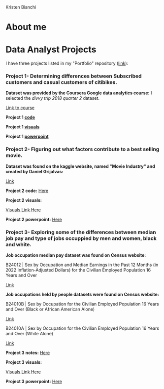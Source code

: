 Kristen Bianchi
# About me
# Data Analyst Projects
I have three projects listed in my "Portfolio" repository ([link](https://github.com/Scara98/Portfolio/tree/main)):

### **Project 1**- Determining differences between Subscribed customers and casual customers of citibikes. 

 **Dataset was provided by the Coursera Google data analytics course:** I selected the *divvy trip 2018 quarter 2* dataset.
   
  [Link to course](https://www.coursera.org/learn/google-data-analytics-capstone)
  
  **Project 1 [code](https://github.com/Scara98/Portfolio/blob/main/Project%201%20code)** 
  
  
  **Project 1 [visuals](https://github.com/Scara98/Portfolio/blob/main/Project%201%20images.md)**
   
  
  
  **Project 1 [powerpoint](https://github.com/Scara98/Portfolio/blob/main/Capstone1_pp.pdf)**  
  
  

  

### **Project 2**- Figuring out what factors contribute to a best selling movie.

 **Dataset was found on the kaggle website, named "Movie Industry" and created by Daniel Grijalvas:** 
  
 [Link](https://www.kaggle.com/datasets/danielgrijalvas/movies)

 
  **Project 2 code:** [Here](https://github.com/Scara98/Portfolio/blob/main/Project%202%20code)
  
  
  **Project 2 visuals:**
  
   [Visuals Link Here](https://github.com/Scara98/Portfolio/blob/main/Project%202%20images.md)
 
 **Project 2 powerpoint:** [Here](https://github.com/Scara98/Portfolio/blob/main/Capstone2_pp.pdf)
 
 

 

### **Project 3**- Exploring some of the differences between median job pay and type of jobs occuppied by men and women, black and white.
 
 **Job occupation median pay dataset was found on Census website:** 
  
   B24012 | Sex by Occupation and Median Earnings in the Past 12 Months (in 2022 Inflation-Adjusted Dollars) for the Civilian Employed Population 16 Years and Over
   
  [Link](https://data.census.gov/table/ACSDT1Y2022.B24012?t=Occupation&g=010XX00US)
  
 **Job occupations held by people datasets were found on Census website:**
  
   B24010B | Sex by Occupation for the Civilian Employed Population 16 Years and Over (Black or African American Alone)
  
  [Link](https://data.census.gov/table/ACSDT1Y2022.B24010B?q=United+States&t=Black+or+African+American:Employment)
    
   B24010A | Sex by Occupation for the Civilian Employed Population 16 Years and Over (White Alone)
  
  [Link](https://data.census.gov/table/ACSDT1Y2022.B24010A?q=United+States&t=Employment:White)

   
   **Project 3 notes:** [Here](https://github.com/Scara98/Portfolio/blob/main/Project%203%20documentation)
   
 
   
   **Project 3 visuals:**
    
   [Visuals Link Here](https://github.com/Scara98/Portfolio/blob/main/Project%203%20images.md)
   
   **Project 3 powerpoint:** [Here](https://github.com/Scara98/Portfolio/blob/main/Capstone3_pp.pdf)
   
  




